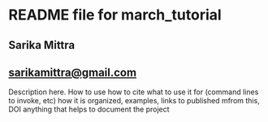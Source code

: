 # README file for march_tutorial

## Sarika Mittra
## sarikamittra@gmail.com

Description here.
How to use
how to cite
what to use it for (command lines to invoke, etc)
how it is organized, examples,
links to published mfrom this, DOI
anything that helps to document the project
